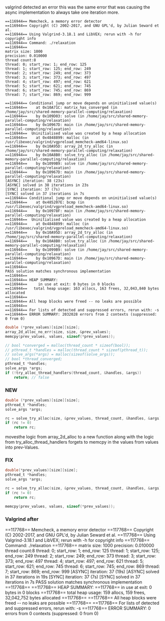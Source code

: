 valgrind detected an error
this was the same error that was causing the async implementation to always take one iteration more.
```
==116944== Memcheck, a memory error detector
==116944== Copyright (C) 2002-2017, and GNU GPL'd, by Julian Seward et al.
==116944== Using Valgrind-3.18.1 and LibVEX; rerun with -h for copyright info
==116944== Command: ./relaxation
==116944== 
matrix size: 1000
precision: 0.010000
thread count:8
thread: 0; start_row: 1; end_row: 125
thread: 1; start_row: 125; end_row: 249
thread: 2; start_row: 249; end_row: 373
thread: 3; start_row: 373; end_row: 497
thread: 4; start_row: 497; end_row: 621
thread: 5; start_row: 621; end_row: 745
thread: 6; start_row: 745; end_row: 869
thread: 7; start_row: 869; end_row: 999

==116944== Conditional jump or move depends on uninitialised value(s)
==116944==    at 0x10A71C: matrix_has_converged (in /home/jay/src/shared-memory-parallel-computing/relaxation)
==116944==    by 0x109D03: solve (in /home/jay/src/shared-memory-parallel-computing/relaxation)
==116944==    by 0x10967D: main (in /home/jay/src/shared-memory-parallel-computing/relaxation)
==116944==  Uninitialised value was created by a heap allocation
==116944==    at 0x4848899: malloc (in /usr/libexec/valgrind/vgpreload_memcheck-amd64-linux.so)
==116944==    by 0x10A95D: array_2d_try_alloc (in /home/jay/src/shared-memory-parallel-computing/relaxation)
==116944==    by 0x10A8B0: solve_try_alloc (in /home/jay/src/shared-memory-parallel-computing/relaxation)
==116944==    by 0x1099B9: solve (in /home/jay/src/shared-memory-parallel-computing/relaxation)
==116944==    by 0x10967D: main (in /home/jay/src/shared-memory-parallel-computing/relaxation)
[ASYNC] iteration: 38 (23s)
[ASYNC] solved in 38 iterations in 23s
[SYNC] iteration: 37 (7s)
[SYNC] solved in 37 iterations in 7s
==116944== Conditional jump or move depends on uninitialised value(s)
==116944==    at 0x485207E: bcmp (in /usr/libexec/valgrind/vgpreload_memcheck-amd64-linux.so)
==116944==    by 0x10978F: main (in /home/jay/src/shared-memory-parallel-computing/relaxation)
==116944==  Uninitialised value was created by a heap allocation
==116944==    at 0x4848899: malloc (in /usr/libexec/valgrind/vgpreload_memcheck-amd64-linux.so)
==116944==    by 0x10A95D: array_2d_try_alloc (in /home/jay/src/shared-memory-parallel-computing/relaxation)
==116944==    by 0x10A8B0: solve_try_alloc (in /home/jay/src/shared-memory-parallel-computing/relaxation)
==116944==    by 0x1099B9: solve (in /home/jay/src/shared-memory-parallel-computing/relaxation)
==116944==    by 0x10967D: main (in /home/jay/src/shared-memory-parallel-computing/relaxation)
==116944== 
PASS solution matches synchronous implementation
==116944== 
==116944== HEAP SUMMARY:
==116944==     in use at exit: 0 bytes in 0 blocks
==116944==   total heap usage: 163 allocs, 163 frees, 32,043,840 bytes allocated
==116944== 
==116944== All heap blocks were freed -- no leaks are possible
==116944== 
==116944== For lists of detected and suppressed errors, rerun with: -s
==116944== ERROR SUMMARY: 2032028 errors from 2 contexts (suppressed: 0 from 0)
```

``` C
double (*prev_values)[size][size];
array_2d_alloc_no_err(size, size, &prev_values);
memcpy(prev_values, values, sizeof(*prev_values));

// bool *converged = malloc(thread_count * sizeof(bool));
// pthread_t *handles = malloc(thread_count * sizeof(pthread_t));
// solve_args(*args) = malloc(sizeof(solve_args));
// bool *thread_converged;
pthread_t *handles;
solve_args *args;
if (!try_alloc_thread_handlers(thread_count, &handles, &args))
    return; // false
```

### NEW 
``` C
double (*prev_values)[size][size];
pthread_t *handles;
solve_args *args;

rc = solve_try_alloc(size, &prev_values, thread_count, &handles, &args);
if (rc != 0)
    return rc;
```



movesthe logic from array_2d_alloc to a new function along with the logic from try_alloc_thread_handlers
forgets to memcpy in the values from values into prev-Values.


### FIX
``` C
double(*prev_values)[size][size];
pthread_t *handles;
solve_args *args;

rc = solve_try_alloc(size, &prev_values, thread_count, &handles, &args);
if (rc != 0)
    return rc;

memcpy(prev_values, values, sizeof(*prev_values));
```

### Valgrind after
==117768== Memcheck, a memory error detector
==117768== Copyright (C) 2002-2017, and GNU GPL'd, by Julian Seward et al.
==117768== Using Valgrind-3.18.1 and LibVEX; rerun with -h for copyright info
==117768== Command: ./relaxation
==117768== 
matrix size: 1000
precision: 0.010000
thread count:8
thread: 0; start_row: 1; end_row: 125
thread: 1; start_row: 125; end_row: 249
thread: 2; start_row: 249; end_row: 373
thread: 3; start_row: 373; end_row: 497
thread: 4; start_row: 497; end_row: 621
thread: 5; start_row: 621; end_row: 745
thread: 6; start_row: 745; end_row: 869
thread: 7; start_row: 869; end_row: 999
[ASYNC] iteration: 37 (19s)
[ASYNC] solved in 37 iterations in 19s
[SYNC] iteration: 37 (7s)
[SYNC] solved in 37 iterations in 7s
PASS solution matches synchronous implementation
==117768== 
==117768== HEAP SUMMARY:
==117768==     in use at exit: 0 bytes in 0 blocks
==117768==   total heap usage: 159 allocs, 159 frees, 32,042,752 bytes allocated
==117768== 
==117768== All heap blocks were freed -- no leaks are possible
==117768== 
==117768== For lists of detected and suppressed errors, rerun with: -s
==117768== ERROR SUMMARY: 0 errors from 0 contexts (suppressed: 0 from 0)
